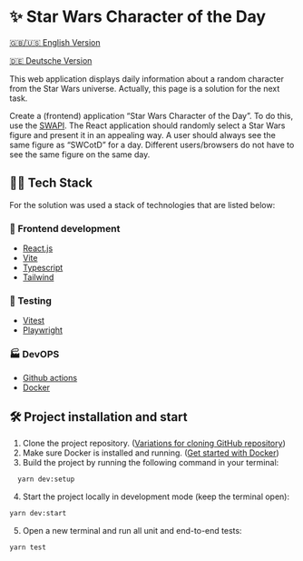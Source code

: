 # ✨ Star Wars Character of the Day

[🇬🇧/🇺🇸 English Version](README.en.md)

[🇩🇪 Deutsche Version](README.md)

This web application displays daily information about a random character from the Star Wars universe.
Actually, this page is a solution for the next task.

  Create a (frontend) application “Star Wars Character of the Day”. To do this, use the [SWAPI](https://swapi.dev/api/).
  The React application should randomly select a Star Wars figure and present it in an
  appealing way. A user should always see the same figure as “SWCotD” for a day. Different
  users/browsers do not have to see the same figure on the same day.

## 🧑‍💻 Tech Stack

For the solution was used a stack of technologies that are listed below:

### 🎨 Frontend development
- [React.js](https://react.dev/learn)
- [Vite](https://vitejs.dev/guide/)
- [Typescript](https://www.typescriptlang.org/docs/)
- [Tailwind](https://tailwindcss.com/docs/installation)

### 🧪 Testing
- [Vitest](https://vitest.dev/guide/)
- [Playwright](https://playwright.dev/docs/intro)

### 🏭 DevOPS
- [Github actions](https://docs.github.com/en/actions/writing-workflows/quickstart)
- [Docker](https://www.docker.com/get-started/)

## 🛠️ Project installation and start
1. Clone the project repository. ([Variations for cloning GitHub repository](https://docs.github.com/en/repositories/creating-and-managing-repositories/cloning-a-repository))
2. Make sure Docker is installed and running. ([Get started with Docker](https://www.docker.com/get-started/))
3. Build the project by running the following command in your terminal:
```bash
  yarn dev:setup
```
4. Start the project locally in development mode (keep the terminal open):
```bash
yarn dev:start
```
5. Open a new terminal and run all unit and end-to-end tests:
```bash
yarn test
```
